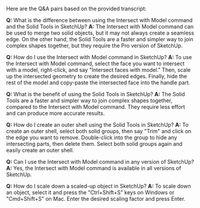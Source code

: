 Here are the Q&A pairs based on the provided transcript:

**Q:** What is the difference between using the Intersect with Model command and the Solid Tools in SketchUp?
**A:** The Intersect with Model command can be used to merge two solid objects, but it may not always create a seamless edge. On the other hand, the Solid Tools are a faster and simpler way to join complex shapes together, but they require the Pro version of SketchUp.

**Q:** How do I use the Intersect with Model command in SketchUp?
**A:** To use the Intersect with Model command, select the face you want to intersect with a model, right-click, and say "Intersect faces with model." Then, scale up the intersected geometry to create the desired edges. Finally, hide the rest of the model and copy-paste the intersected face into the handle part.

**Q:** What is the benefit of using the Solid Tools in SketchUp?
**A:** The Solid Tools are a faster and simpler way to join complex shapes together, compared to the Intersect with Model command. They require less effort and can produce more accurate results.

**Q:** How do I create an outer shell using the Solid Tools in SketchUp?
**A:** To create an outer shell, select both solid groups, then say "Trim" and click on the edge you want to remove. Double-click into the group to hide any intersecting parts, then delete them. Select both solid groups again and easily create an outer shell.

**Q:** Can I use the Intersect with Model command in any version of SketchUp?
**A:** Yes, the Intersect with Model command is available in all versions of SketchUp.

**Q:** How do I scale down a scaled-up object in SketchUp?
**A:** To scale down an object, select it and press the "Ctrl+Shift+S" keys on Windows or "Cmd+Shift+S" on Mac. Enter the desired scaling factor and press Enter.